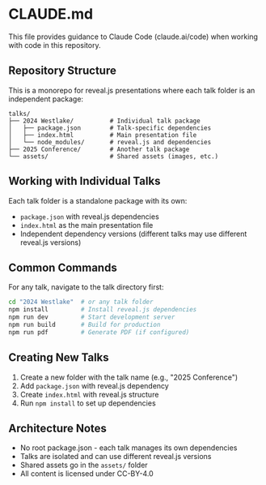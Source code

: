 # CLAUDE.md

This file provides guidance to Claude Code (claude.ai/code) when working with code in this repository.

## Repository Structure

This is a monorepo for reveal.js presentations where each talk folder is an independent package:

```
talks/
├── 2024 Westlake/          # Individual talk package
│   ├── package.json        # Talk-specific dependencies
│   ├── index.html          # Main presentation file
│   └── node_modules/       # reveal.js and dependencies
├── 2025 Conference/        # Another talk package
└── assets/                 # Shared assets (images, etc.)
```

## Working with Individual Talks

Each talk folder is a standalone package with its own:
- `package.json` with reveal.js dependencies
- `index.html` as the main presentation file
- Independent dependency versions (different talks may use different reveal.js versions)

## Common Commands

For any talk, navigate to the talk directory first:

```bash
cd "2024 Westlake"  # or any talk folder
npm install         # Install reveal.js dependencies
npm run dev         # Start development server
npm run build       # Build for production
npm run pdf         # Generate PDF (if configured)
```

## Creating New Talks

1. Create a new folder with the talk name (e.g., "2025 Conference")
2. Add `package.json` with reveal.js dependency
3. Create `index.html` with reveal.js structure
4. Run `npm install` to set up dependencies

## Architecture Notes

- No root package.json - each talk manages its own dependencies
- Talks are isolated and can use different reveal.js versions
- Shared assets go in the `assets/` folder
- All content is licensed under CC-BY-4.0